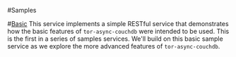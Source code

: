 #Samples

#[Basic](basic)
This service implements a simple RESTful service that
demonstrates how the basic features of ```tor-async-couchdb``` were intended to be used.
This is the first in a series of samples services.
We'll build on this basic sample service as we explore the more
advanced features of ```tor-async-couchdb```.
